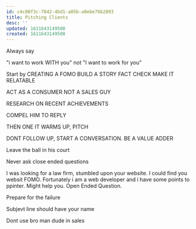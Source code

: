```yaml
---
id: c4c80f3c-7042-4bd1-a05b-a0ebe76b2893
title: Pitching Clients
desc: ''
updated: 1611643149508
created: 1611643149508
---
```


Always say

"i want to work WITH you"
not
"I want to work for you"



Start by 
CREATING A FOMO
BUILD A STORY
FACT CHECK
MAKE IT RELATABLE

ACT AS A CONSUMER NOT A SALES GUY

RESEARCH ON RECENT ACHIEVEMENTS


COMPEL HIM TO REPLY

THEN ONE IT WARMS UP, PITCH

DONT FOLLOW UP, START A CONVERSATION. BE A VALUE ADDER

Leave the ball in his court

Never ask close ended questions

I was looking for a law firm, stumbled upon your website. I could find you websit FOMO. Fortunately i am a web developer and i have some points to ppinter. Might help you. Open Ended Question.

Prepare for the failure

Subjevt line should have your name

Dont use bro man dude in sales 